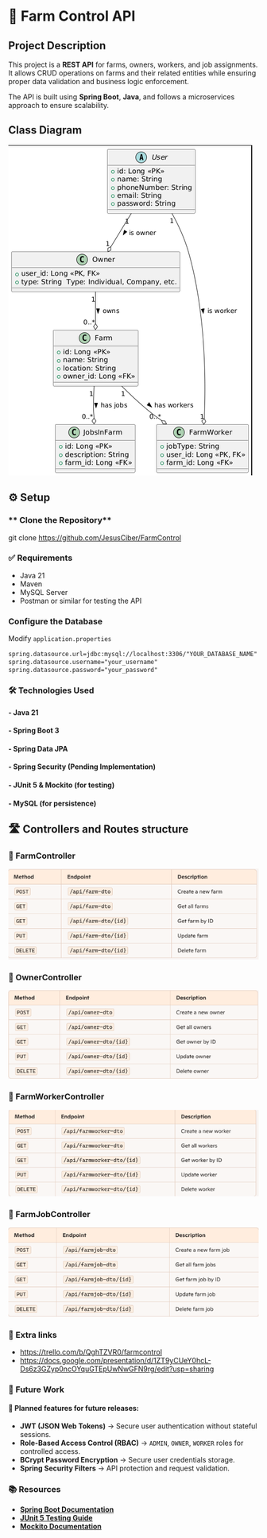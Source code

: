 # 🌱 Farm Control API

## Project Description

This project is a **REST API** for  farms, owners, workers, and job assignments. It allows CRUD operations on farms and their related entities while ensuring proper data validation and business logic enforcement.

The API is built using **Spring Boot**, **Java**, and follows a microservices approach to ensure scalability.


## Class Diagram
![Diagrama UML.png](src/main/resources/images/Diagrama%20UML.png)

## ⚙️ Setup
### ** Clone the Repository**
git clone https://github.com/JesusCiber/FarmControl

### ✅ Requirements
- Java 21
- Maven
- MySQL Server
- Postman or similar for testing the API


### Configure the Database
Modify `application.properties`

```properties
spring.datasource.url=jdbc:mysql://localhost:3306/"YOUR_DATABASE_NAME"
spring.datasource.username="your_username"
spring.datasource.password="your_password"
```

### 🛠 Technologies Used
#### - Java 21

#### - Spring Boot 3

#### - Spring Data JPA

#### - Spring Security (Pending Implementation)

#### - JUnit 5 & Mockito (for testing)

#### - MySQL (for persistence)


## 🛣 Controllers and Routes structure
### 📌 FarmController

![img.png](src/main/resources/images/img.png)

### 📌 OwnerController

![img_1.png](src/main/resources/images/img_1.png)

### 📌 FarmWorkerController

![img_2.png](src/main/resources/images/img_2.png)

### 📌 FarmJobController

![img_3.png](src/main/resources/images/img_3.png)


### 🔗 Extra links
- https://trello.com/b/QghTZVR0/farmcontrol
- https://docs.google.com/presentation/d/1ZT9yCUeY0hcL-Ds6z3GZyp0ncOYquGTEpUwNwGFN9rg/edit?usp=sharing

### 🔮 Future Work
#### 🚀 Planned features for future releases:

- **JWT (JSON Web Tokens)** → Secure user authentication without stateful sessions.
- **Role-Based Access Control (RBAC)** → `ADMIN`, `OWNER`, `WORKER` roles for controlled access.
- **BCrypt Password Encryption** → Secure user credentials storage.
- **Spring Security Filters** → API protection and request validation.


### 📚 Resources
- **[Spring Boot Documentation](https://spring.io/projects/spring-boot)** 
- **[JUnit 5 Testing Guide](https://junit.org/junit5/docs/current/user-guide/)**
- **[Mockito Documentation](https://site.mockito.org/)**
